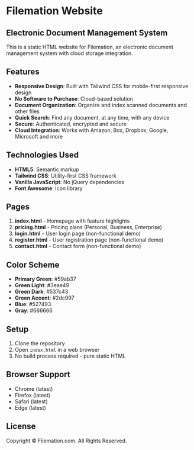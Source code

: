 # Filemation Website

## Electronic Document Management System

This is a static HTML website for Filemation, an electronic document management system with cloud storage integration.

## Features

- **Responsive Design**: Built with Tailwind CSS for mobile-first responsive design
- **No Software to Purchase**: Cloud-based solution
- **Document Organization**: Organize and index scanned documents and other files
- **Quick Search**: Find any document, at any time, with any device
- **Secure**: Authenticated, encrypted and secure
- **Cloud Integration**: Works with Amazon, Box, Dropbox, Google, Microsoft and more

## Technologies Used

- **HTML5**: Semantic markup
- **Tailwind CSS**: Utility-first CSS framework
- **Vanilla JavaScript**: No jQuery dependencies
- **Font Awesome**: Icon library

## Pages

1. **index.html** - Homepage with feature highlights
2. **pricing.html** - Pricing plans (Personal, Business, Enterprise)
3. **login.html** - User login page (non-functional demo)
4. **register.html** - User registration page (non-functional demo)
5. **contact.html** - Contact form (non-functional demo)

## Color Scheme

- **Primary Green**: #59ab37
- **Green Light**: #3eae49
- **Green Dark**: #537c43
- **Green Accent**: #2dc997
- **Blue**: #527493
- **Gray**: #666666

## Setup

1. Clone the repository
2. Open `index.html` in a web browser
3. No build process required - pure static HTML

## Browser Support

- Chrome (latest)
- Firefox (latest)
- Safari (latest)
- Edge (latest)

## License

Copyright © Filemation.com. All Rights Reserved.
